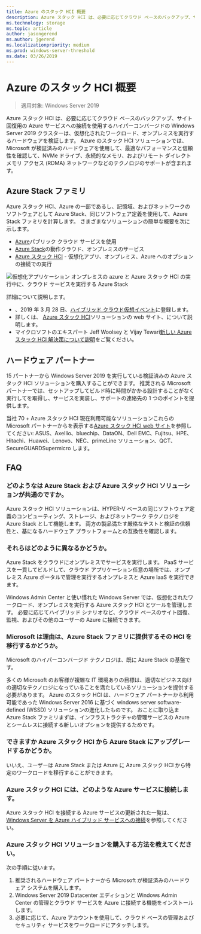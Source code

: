 ```yaml
---
title: Azure のスタック HCI 概要
description: Azure スタック HCI は、必要に応じてクラウド ベースのバックアップ、サイト回復用の Azure サービスへの接続を使用するハイパーコンバージドの Windows Server 2019 クラスターは、仮想化されたワークロード、オンプレミスを実行するハードウェアを検証します。 Azure のスタック HCI ソリューションでは、Microsoft が検証済みのハードウェアを使用して、最適なパフォーマンスと信頼性を確認して、NVMe ドライブ、永続的なメモリ、およびリモート ダイレクト メモリ アクセス (RDMA) ネットワークなどのテクノロジのサポートが含まれます。
ms.technology: storage
ms.topic: article
author: jasongerend
ms.author: jgerend
ms.localizationpriority: medium
ms.prod: windows-server-threshold
ms.date: 03/26/2019
---
```


# Azure のスタック HCI 概要

>適用対象: Windows Server 2019

Azure スタック HCI は、必要に応じてクラウド ベースのバックアップ、サイト回復用の Azure サービスへの接続を使用するハイパーコンバージドの Windows Server 2019 クラスターは、仮想化されたワークロード、オンプレミスを実行するハードウェアを検証します。 Azure のスタック HCI ソリューションでは、Microsoft が検証済みのハードウェアを使用して、最適なパフォーマンスと信頼性を確認して、NVMe ドライブ、永続的なメモリ、およびリモート ダイレクト メモリ アクセス (RDMA) ネットワークなどのテクノロジのサポートが含まれます。

## Azure Stack ファミリ

Azure スタック HCI、Azure の一部であるし、記憶域、およびネットワークのソフトウェアとして Azure Stack、同じソフトウェア定義を使用して、Azure Stack ファミリを計算します。 さまざまなソリューションの簡単な概要を次に示します。

- [Azure](https://azure.microsoft.com)パブリック クラウド サービスを使用
- [Azure Stack](https://azure.microsoft.com/overview/azure-stack)の動作クラウド、オンプレミスのサービス
- [Azure スタック HCI](https://azure.microsoft.com/overview/azure-stack/hci) - 仮想化アプリ、オンプレミス、Azure へのオプションの接続での実行

![仮想化アプリケーション オンプレミスの azure と Azure スタック HCI の実行中に、クラウド サービスを実行する Azure Stack](media/azure-and-azure-stack-family.png)

詳細について説明します。

- 、2019 年 3 月 28 日、[ハイブリッド クラウド仮想イベント](https://info.microsoft.com/ww-landing-building-a-successful-hybrid-cloud-strategy.html)に登録します。
- 詳しくは、 [Azure スタック HCI](https://azure.microsoft.com/overview/azure-stack/hci)ソリューションの web サイト、について説明します。
- マイクロソフトのエキスパート Jeff Woolsey と Vijay Tewari[新しい Azure スタック HCI 解決策について説明](https://aka.ms/AzureStackOverviewVideo)をご覧ください。

## ハードウェア パートナー

15 パートナーから Windows Server 2019 を実行している検証済みの Azure スタック HCI ソリューションを購入することができます。 推奨される Microsoft パートナーでは、セットアップしてビルド時に時間がかかる設計することがなく実行してを取得し、サービスを実装し、サポートの連絡先の 1 つのポイントを提供します。

当社 70 + Azure スタック HCI 現在利用可能なソリューションこれらの Microsoft パートナーからを表示する[Azure スタック HCI web サイト](https://azure.microsoft.com/overview/azure-stack/hci)を参照してください: ASUS、Axellio、bluechip、DataON、Dell EMC、Fujitsu、HPE、Hitachi、Huawei、Lenovo、NEC、primeLine ソリューション、QCT、SecureGUARDSupermicro します。

## FAQ

### どのようなは Azure Stack および Azure スタック HCI ソリューションが共通のですか。 
Azure スタック HCI ソリューションは、HYPER-V ベースの同じソフトウェア定義のコンピューティング、ストレージ、およびネットワーク テクノロジを Azure Stack として機能します。 両方の製品満たす厳格なテストと検証の信頼性と、基になるハードウェア プラットフォームとの互換性を確認します。

### それらはどのように異なるかどうか。
Azure Stack をクラウドにオンプレミスでサービスを実行します。 PaaS サービスを一貫してビルドして、クラウド アプリケーション任意の場所では、オンプレミス Azure ポータルで管理を実行するオンプレミスと Azure IaaS を実行できます。

Windows Admin Center と使い慣れた Windows Server では、仮想化されたワークロード、オンプレミスを実行する Azure スタック HCI とツールを管理します。 必要に応じてハイブリッド シナリオなど、クラウド ベースのサイト回復、監視、およびその他のユーザーの Azure に接続できます。

### Microsoft は理由は、Azure Stack ファミリに提供するその HCI を移行するかどうか。 
Microsoft のハイパーコンバージド テクノロジは、既に Azure Stack の基盤です。 

多くの Microsoft のお客様が複雑な IT 環境ありの目標は、適切なビジネス向けの適切なテクノロジになっていることを満たしているソリューションを提供する必要があります。 Azure のスタック HCI は、ハードウェア パートナーから利用可能であった Windows Server 2016 に基づく windows server software-defined (WSSD) ソリューションの進化したものです。 おことに取り込ま Azure Stack ファミリまずは、インフラストラクチャの管理サービスの Azure とシームレスに接続する新しいオプションを提供するためです。 

### できますか Azure スタック HCI から Azure Stack にアップグレードするかどうか。 
いいえ、ユーザーは Azure Stack または Azure に Azure スタック HCI から特定のワークロードを移行することができます。

### Azure スタック HCI には、どのような Azure サービスに接続します。

Azure スタック HCI を接続する Azure サービスの更新された一覧は、 [Windows Server を Azure ハイブリッド サービスへの接続](../azure-hybrid-services/index.md)を参照してください。

### Azure スタック HCI ソリューションを購入する方法を教えてください。
次の手順に従います。

1. 推奨されるハードウェア パートナーから Microsoft が検証済みのハードウェア システムを購入します。
1. Windows Server 2019 Datacenter エディションと Windows Admin Center の管理とクラウド サービスを Azure に接続する機能をインストールします。
1. 必要に応じて、Azure アカウントを使用して、クラウド ベースの管理およびセキュリティ サービスをワークロードにアタッチします。